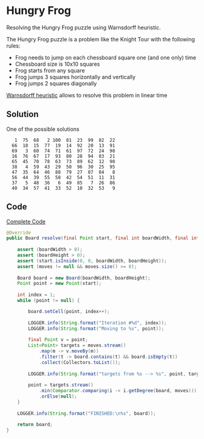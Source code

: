 # Hungry Frog

Resolving the Hungry Frog puzzle using Warnsdorff heuristic.

The Hungry Frog puzzle is a problem like the Knight Tour with the following rules:
* Frog needs to jump on each chessboard square one (and one only) time
* Chessboard size is 10x10 squares
* Frog starts from any square
* Frog jumps 3 squares horizontally and vertically
* Frog jumps 2 squares diagonally

[Warnsdorff heuristic](https://en.wikipedia.org/wiki/Knight%27s_tour) allows to resolve this problem in linear time

## Solution
One of the possible solutions

```
   1  75  68   2 100  81  23  99  82  22
  66  18  15  77  19  14  92  20  13  91
  69   3  60  74  71  61  97  72  24  98
  16  76  67  17  93  80  28  94  83  21
  65  45  70  78  63  73  89  62  12  90
  38   4  59  43  29  50  96  30  25  95
  47  35  64  46  88  79  27  87  84   8
  56  44  39  55  58  42  54  51  11  31
  37   5  48  36   6  49  85   7  26  86
  40  34  57  41  33  52  10  32  53   9
```

## Code

[Complete Code](https://github.com/mad4j/puzzles/tree/master/src/dolmisani/puzzles/hungryfrog)

```java
@Override
public Board resolve(final Point start, final int boardWidth, final int boardHeight, final List<Delta> moves) {
	
	assert (boardWidth > 0);
	assert (boardHeight > 0);
	assert (start.isInside(0, 0, boardWidth, boardHeight));
	assert (moves != null && moves.size() >= 0);
		
	Board board = new Board(boardWidth, boardHeight);
	Point point = new Point(start);
		
	int index = 1;		
	while (point != null) {

		board.setCell(point, index++);
			
		LOGGER.info(String.format("Iteration #%d", index));
		LOGGER.info(String.format("Moving to %s", point));
			
		final Point v = point;
		List<Point> targets = moves.stream()	
			.map(m -> v.moveBy(m))
			.filter(t -> board.contains(t) && board.isEmpty(t))
			.collect(Collectors.toList());
			
		LOGGER.info(String.format("targets from %s --> %s", point, targets));
			
		point = targets.stream()
			.min(Comparator.comparing(i -> i.getDegree(board, moves)))
			.orElse(null);
	}
	
	LOGGER.info(String.format("FINISHED:\n%s", board));
		
	return board;
}
```
